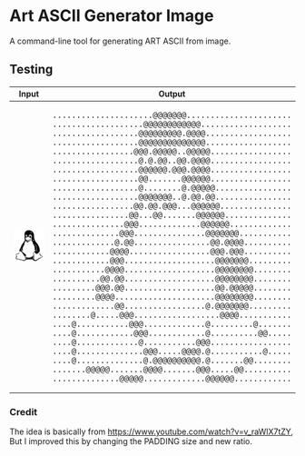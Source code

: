 # Art ASCII Generator Image

A command-line tool for generating ART ASCII from image.

## Testing

| Input | Output |
| ----- | ------ |
| ![Art ASCII Generator Image](input.png) | <pre>.....................@@@@@@@......................<br>...................@@@@@@@@@@@@...................<br>..................@@@@@@@@@.@@@@..................<br>..................@@@@@@@@@@@@@@..................<br>.................@@@.@@@@@..@@@@@.................<br>..................@.@.@@..@@.@@@@.................<br>..................@@@@@@.@@@.@@@@.................<br>..................@@.......@@@@@@.................<br>..................@........@.@@@@@................<br>..................@@@@@@@..@.@@.@@................<br>.................@@.@@.@@@...@@@@@@...............<br>................@@...@@.......@@@@@@..............<br>...............@@@.............@@@@@@.............<br>..............@@@...............@@@@@@@...........<br>.............@.@@................@@.@@@@..........<br>............@@@@.................@@@.@@@..........<br>............@@@...................@@@@@@@.........<br>...........@@@@...................@@@@@@@@........<br>..........@@.@@...................@@@@@@@@........<br>.........@@@.@@...................@@.@@@@@........<br>.........@@@@.....................@@@@@@@@........<br>.............@@.................@.@@@@@@@.........<br>........@.....@@@..................@@@@...........<br>....@...........@@@.............@.........@.......<br>....@............@@@............@..........@@.....<br>....@.............@...........@@@.................<br>....@..............@@@.....@@@@.@...........@.....<br>....@..............@.@@@@@@@@@@.@.......@@........<br>.......@@@@@.......@@@@.......@@@.....@@..........<br>..............@@@@@.............@@@@@@............</pre> |

### Credit

The idea is basically from https://www.youtube.com/watch?v=v_raWlX7tZY, But I improved this by changing the PADDING size and new ratio.

